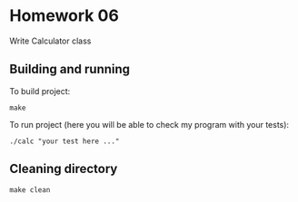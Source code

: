# Homework 06
Write Calculator class

## Building and running
To build project:
```
make
```

To run project (here you will be able to check my program with your tests):
```
./calc "your test here ..."
```

## Cleaning directory
```
make clean
```
